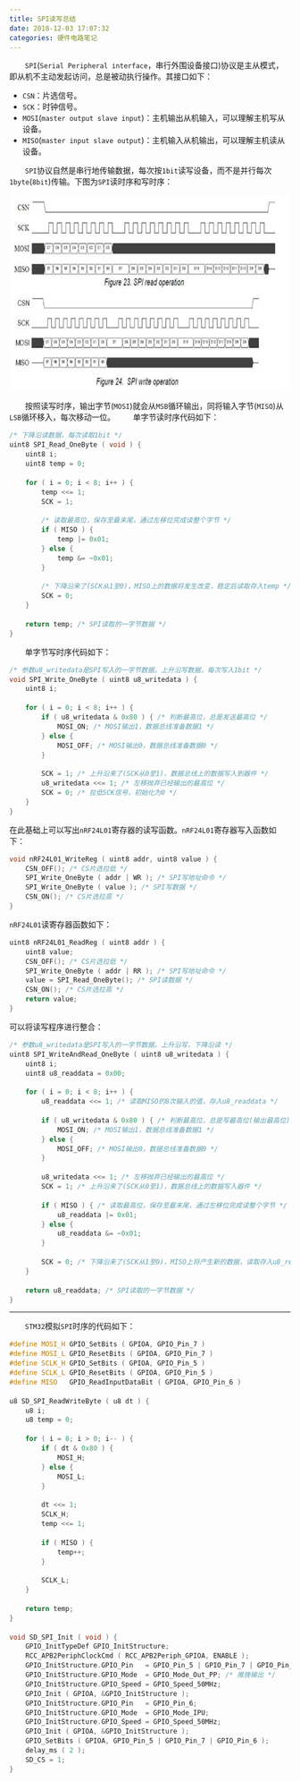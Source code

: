 ```yaml
---
title: SPI读写总结
date: 2018-12-03 17:07:32
categories: 硬件电路笔记
---
```

&emsp;&emsp;`SPI`(`Serial Peripheral interface`，串行外围设备接口)协议是主从模式，即从机不主动发起访问，总是被动执行操作。其接口如下：

- `CSN`：片选信号。
- `SCK`：时钟信号。
- `MOSI`(`master output slave input`)：主机输出从机输入，可以理解主机写从设备。
- `MISO`(`master input slave output`)：主机输入从机输出，可以理解主机读从设备。

&emsp;&emsp;`SPI`协议自然是串行地传输数据，每次按`1bit`读写设备，而不是并行每次`1byte`(`8bit`)传输。下图为`SPI`读时序和写时序：

<img src="./SPI读写总结/1.jpg" height="350" width="700">

&emsp;&emsp;按照读写时序，输出字节(`MOSI`)就会从`MSB`循环输出，同将输入字节(`MISO`)从`LSB`循环移入，每次移动一位。
&emsp;&emsp;单字节读时序代码如下：

``` cpp
/* 下降沿读数据，每次读取1bit */
uint8 SPI_Read_OneByte ( void ) {
    uint8 i;
    uint8 temp = 0;

    for ( i = 0; i < 8; i++ ) {
        temp <<= 1;
        SCK = 1;

        /* 读取最高位，保存至最末尾，通过左移位完成读整个字节 */
        if ( MISO ) {
            temp |= 0x01;
        } else {
            temp &= ~0x01;
        }

        /* 下降沿来了(SCK从1至0)，MISO上的数据将发生改变，稳定后读取存入temp */
        SCK = 0;
    }

    return temp; /* SPI读取的一字节数据 */
}
```

&emsp;&emsp;单字节写时序代码如下：

``` cpp
/* 参数u8_writedata是SPI写入的一字节数据。上升沿写数据，每次写入1bit */
void SPI_Write_OneByte ( uint8 u8_writedata ) {
    uint8 i;

    for ( i = 0; i < 8; i++ ) {
        if ( u8_writedata & 0x80 ) { /* 判断最高位，总是发送最高位 */
            MOSI_ON; /* MOSI输出1，数据总线准备数据1 */
        } else {
            MOSI_OFF; /* MOSI输出0，数据总线准备数据0 */
        }

        SCK = 1; /* 上升沿来了(SCK从0至1)，数据总线上的数据写入到器件 */
        u8_writedata <<= 1; /* 左移抛弃已经输出的最高位 */
        SCK = 0; /* 拉低SCK信号，初始化为0 */
    }
}
```

在此基础上可以写出`nRF24L01`寄存器的读写函数。`nRF24L01`寄存器写入函数如下：

``` cpp
void nRF24L01_WriteReg ( uint8 addr, uint8 value ) {
    CSN_OFF(); /* CS片选拉低 */
    SPI_Write_OneByte ( addr | WR ); /* SPI写地址命令 */
    SPI_Write_OneByte ( value ); /* SPI写数据 */
    CSN_ON(); /* CS片选拉高 */
}
```

`nRF24L01`读寄存器函数如下：

``` cpp
uint8 nRF24L01_ReadReg ( uint8 addr ) {
    uint8 value;
    CSN_OFF(); /* CS片选拉低 */
    SPI_Write_OneByte ( addr | RR ); /* SPI写地址命令 */
    value = SPI_Read_OneByte(); /* SPI读数据 */
    CSN_ON(); /* CS片选拉高 */
    return value;
}
```

可以将读写程序进行整合：

``` cpp
/* 参数u8_writedata是SPI写入的一字节数据。上升沿写，下降沿读 */
uint8 SPI_WriteAndRead_OneByte ( uint8 u8_writedata ) {
    uint8 i;
    uint8 u8_readdata = 0x00;

    for ( i = 0; i < 8; i++ ) {
        u8_readdata <<= 1; /* 读取MISO的8次输入的值，存入u8_readdata */

        if ( u8_writedata & 0x80 ) { /* 判断最高位，总是写最高位(输出最高位) */
            MOSI_ON; /* MOSI输出1，数据总线准备数据1 */
        } else {
            MOSI_OFF; /* MOSI输出0，数据总线准备数据0 */
        }

        u8_writedata <<= 1; /* 左移抛弃已经输出的最高位 */
        SCK = 1; /* 上升沿来了(SCK从0至1)，数据总线上的数据写入器件 */

        if ( MISO ) { /* 读取最高位，保存至最末尾，通过左移位完成读整个字节 */
            u8_readdata |= 0x01;
        } else {
            u8_readdata &= ~0x01;
        }

        SCK = 0; /* 下降沿来了(SCK从1至0)，MISO上将产生新的数据，读取存入u8_readdata */
    }

    return u8_readdata; /* SPI读取的一字节数据 */
}
```

---

&emsp;&emsp;`STM32`模拟`SPI`时序的代码如下：

``` cpp
#define MOSI_H GPIO_SetBits ( GPIOA, GPIO_Pin_7 )
#define MOSI_L GPIO_ResetBits ( GPIOA, GPIO_Pin_7 )
#define SCLK_H GPIO_SetBits ( GPIOA, GPIO_Pin_5 )
#define SCLK_L GPIO_ResetBits ( GPIOA, GPIO_Pin_5 )
#define MISO   GPIO_ReadInputDataBit ( GPIOA, GPIO_Pin_6 )

u8 SD_SPI_ReadWriteByte ( u8 dt ) {
    u8 i;
    u8 temp = 0;

    for ( i = 8; i > 0; i-- ) {
        if ( dt & 0x80 ) {
            MOSI_H;
        } else {
            MOSI_L;
        }

        dt <<= 1;
        SCLK_H;
        temp <<= 1;

        if ( MISO ) {
            temp++;
        }

        SCLK_L;
    }

    return temp;
}

void SD_SPI_Init ( void ) {
    GPIO_InitTypeDef GPIO_InitStructure;
    RCC_APB2PeriphClockCmd ( RCC_APB2Periph_GPIOA, ENABLE );
    GPIO_InitStructure.GPIO_Pin   = GPIO_Pin_5 | GPIO_Pin_7 | GPIO_Pin_3;
    GPIO_InitStructure.GPIO_Mode  = GPIO_Mode_Out_PP; /* 推挽输出 */
    GPIO_InitStructure.GPIO_Speed = GPIO_Speed_50MHz;
    GPIO_Init ( GPIOA, &GPIO_InitStructure );
    GPIO_InitStructure.GPIO_Pin   = GPIO_Pin_6;
    GPIO_InitStructure.GPIO_Mode  = GPIO_Mode_IPU;
    GPIO_InitStructure.GPIO_Speed = GPIO_Speed_50MHz;
    GPIO_Init ( GPIOA, &GPIO_InitStructure );
    GPIO_SetBits ( GPIOA, GPIO_Pin_5 | GPIO_Pin_7 | GPIO_Pin_6 );
    delay_ms ( 2 );
    SD_CS = 1;
}
```